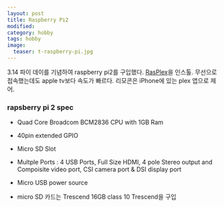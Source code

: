 ```yaml
---
layout: post
title: Raspberry Pi2
modified: 
category: hobby
tags: hobby
image:
  teaser: t-raspberry-pi.jpg
---
```


3.14 파이 데이를 기념하여 raspberry pi2를 구입했다. [RasPlex](http://www.rasplex.com/index.html)을
인스톨. 무선으로 접속했는데도 apple tv보다 속도가 빠르다. 리모콘은 iPhone에 있는 plex 앱으로 제어.

### rapsberry pi 2 spec

- Quad Core Broadcom BCM2836 CPU with 1GB Ram
- 40pin extended GPIO
- Micro SD Slot
- Multple Ports : 4 USB Ports, Full Size HDMI, 4 pole Stereo output and Compoisite video port, CSI
  camera port & DSI display port
- Micro USB power source

- micro SD 카드는 Trescend 16GB class 10 Trescend을 구입
